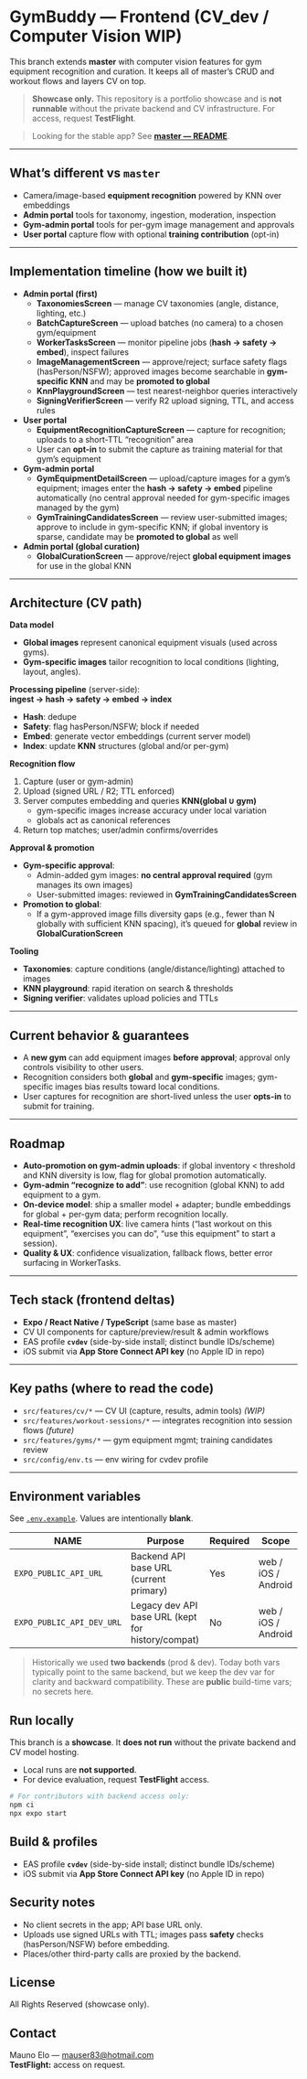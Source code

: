 # GymBuddy — Frontend (CV_dev / Computer Vision WIP)

This branch extends **master** with computer vision features for gym equipment recognition and curation. It keeps all of master’s CRUD and workout flows and layers CV on top.

> **Showcase only.** This repository is a portfolio showcase and is **not runnable** without the private backend and CV infrastructure. For access, request **TestFlight**.

> Looking for the stable app? See **[master — README](https://github.com/Mauser83/gymbuddy-frontend/blob/master/README.md)**.

---

## What’s different vs `master`
- Camera/image-based **equipment recognition** powered by KNN over embeddings
- **Admin portal** tools for taxonomy, ingestion, moderation, inspection
- **Gym-admin portal** tools for per-gym image management and approvals
- **User portal** capture flow with optional **training contribution** (opt-in)

---

## Implementation timeline (how we built it)
- **Admin portal (first)**
  - **TaxonomiesScreen** — manage CV taxonomies (angle, distance, lighting, etc.)
  - **BatchCaptureScreen** — upload batches (no camera) to a chosen gym/equipment
  - **WorkerTasksScreen** — monitor pipeline jobs (**hash → safety → embed**), inspect failures
  - **ImageManagementScreen** — approve/reject; surface safety flags (hasPerson/NSFW); approved images become searchable in **gym-specific KNN** and may be **promoted to global**
  - **KnnPlaygroundScreen** — test nearest-neighbor queries interactively
  - **SigningVerifierScreen** — verify R2 upload signing, TTL, and access rules
- **User portal**
  - **EquipmentRecognitionCaptureScreen** — capture for recognition; uploads to a short-TTL “recognition” area
  - User can **opt-in** to submit the capture as training material for that gym’s equipment
- **Gym-admin portal**
  - **GymEquipmentDetailScreen** — upload/capture images for a gym’s equipment; images enter the **hash → safety → embed** pipeline automatically (no central approval needed for gym-specific images managed by the gym)
  - **GymTrainingCandidatesScreen** — review user-submitted images; approve to include in gym-specific KNN; if global inventory is sparse, candidate may be **promoted to global** as well
- **Admin portal (global curation)**
  - **GlobalCurationScreen** — approve/reject **global equipment images** for use in the global KNN

---

## Architecture (CV path)
**Data model**
- **Global images** represent canonical equipment visuals (used across gyms).
- **Gym-specific images** tailor recognition to local conditions (lighting, layout, angles).

**Processing pipeline** (server-side):  
**ingest → hash → safety → embed → index**
- **Hash**: dedupe
- **Safety**: flag hasPerson/NSFW; block if needed
- **Embed**: generate vector embeddings (current server model)
- **Index**: update **KNN** structures (global and/or per-gym)

**Recognition flow**
1. Capture (user or gym-admin)
2. Upload (signed URL / R2; TTL enforced)
3. Server computes embedding and queries **KNN(global ∪ gym)**  
   - gym-specific images increase accuracy under local variation  
   - globals act as canonical references
4. Return top matches; user/admin confirms/overrides

**Approval & promotion**
- **Gym-specific approval**:  
  - Admin-added gym images: **no central approval required** (gym manages its own images)  
  - User-submitted images: reviewed in **GymTrainingCandidatesScreen**
- **Promotion to global**:  
  - If a gym-approved image fills diversity gaps (e.g., fewer than N globally with sufficient KNN spacing), it’s queued for **global** review in **GlobalCurationScreen**

**Tooling**
- **Taxonomies**: capture conditions (angle/distance/lighting) attached to images
- **KNN playground**: rapid iteration on search & thresholds
- **Signing verifier**: validates upload policies and TTLs

---

## Current behavior & guarantees
- A **new gym** can add equipment images **before approval**; approval only controls visibility to other users.
- Recognition considers both **global** and **gym-specific** images; gym-specific images bias results toward local conditions.
- User captures for recognition are short-lived unless the user **opts-in** to submit for training.

---

## Roadmap
- **Auto-promotion on gym-admin uploads**: if global inventory < threshold and KNN diversity is low, flag for global promotion automatically.
- **Gym-admin “recognize to add”**: use recognition (global KNN) to add equipment to a gym.
- **On-device model**: ship a smaller model + adapter; bundle embeddings for global + per-gym data; perform recognition locally.
- **Real-time recognition UX**: live camera hints (“last workout on this equipment”, “exercises you can do”, “use this equipment” to start a session).
- **Quality & UX**: confidence visualization, fallback flows, better error surfacing in WorkerTasks.

---

## Tech stack (frontend deltas)
- **Expo / React Native / TypeScript** (same base as master)
- CV UI components for capture/preview/result & admin workflows
- EAS profile **`cvdev`** (side-by-side install; distinct bundle IDs/scheme)
- iOS submit via **App Store Connect API key** (no Apple ID in repo)

---

## Key paths (where to read the code)
- `src/features/cv/*` — CV UI (capture, results, admin tools) *(WIP)*
- `src/features/workout-sessions/*` — integrates recognition into session flows *(future)*
- `src/features/gyms/*` — gym equipment mgmt; training candidates review
- `src/config/env.ts` — env wiring for cvdev profile

---

## Environment variables
See [`.env.example`](./.env.example). Values are intentionally **blank**.

| NAME                       | Purpose                                        | Required | Scope               |
|----------------------------|------------------------------------------------|----------|---------------------|
| `EXPO_PUBLIC_API_URL`      | Backend API base URL (current primary)         | Yes      | web / iOS / Android |
| `EXPO_PUBLIC_API_DEV_URL`  | Legacy dev API base URL (kept for history/compat) | No    | web / iOS / Android |

> Historically we used **two backends** (prod & dev). Today both vars typically point to the same backend, but we keep the dev var for clarity and backward compatibility. These are **public** build-time vars; no secrets here.

## Run locally  
This branch is a **showcase**. It **does not run** without the private backend and CV model hosting.
- Local runs are **not supported**.
- For device evaluation, request **TestFlight** access.

```bash
# For contributors with backend access only:
npm ci
npx expo start
```

## Build & profiles
- EAS profile **`cvdev`** (side-by-side install; distinct bundle IDs/scheme)
- iOS submit via **App Store Connect API key** (no Apple ID in repo)

## Security notes
- No client secrets in the app; API base URL only.
- Uploads use signed URLs with TTL; images pass **safety** checks (hasPerson/NSFW) before embedding.
- Places/other third-party calls are proxied by the backend.

## License
All Rights Reserved (showcase only).

## Contact
Mauno Elo — mauser83@hotmail.com  
**TestFlight:** access on request.